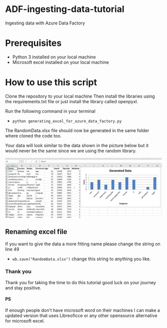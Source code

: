 # ADF-ingesting-data-tutorial
Ingesting data with Azure Data Factory 

# Prerequisites

- Python 3 installed on your local machine 
- Microsoft excel installed on your local machine 

# How to use this script 

Clone the repository to your local machine 
Then install the libraries using the requirements.txt file 
or just install the library called openpyxl.

Run the following command in your terminal 

-   `python generating_excel_for_azure_data_factory.py` 

The RandomData.xlsx file should now be generated in the same folder where cloned the code too.

Your data will look similar to the data shown in the picture below but it would never be the same since we are using the random library. 

![generatedData](generatedData.png)


## Renaming excel file 

If you want to give the data a more fitting name please change the string on line 49
-   `wb.save("RandomData.xlsx")`
change this string to anything you like. 

### Thank you 
Thank you for taking the time to do this tutorial good luck on your journey and stay positive. 

#### PS
If enough people don't have microsoft word on their machines I can make a updated version that uses Libreoficce or any other opensource alternative for microsoft excel. 